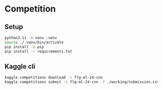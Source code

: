 
# Competition #

## Setup ##

```bash
python3.11 -m venv .venv
source ./.venv/bin/activate
pip install -U pip
pip install -r requirements.txt
```

## Kaggle cli ##

```bash
kaggle competitions download -c flg-ml-24-cnn
kaggle competitions submit -c flg-ml-24-cnn -f ./working/submission.csv -m "test submit by API v2"
```
